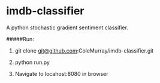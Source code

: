 # imdb-classifier
A python stochastic gradient sentiment classifier.

#####Run:

1. git clone git@github.com:ColeMurray/imdb-classifier.git


2. python run.py

3. Navigate to locahost:8080 in browser
